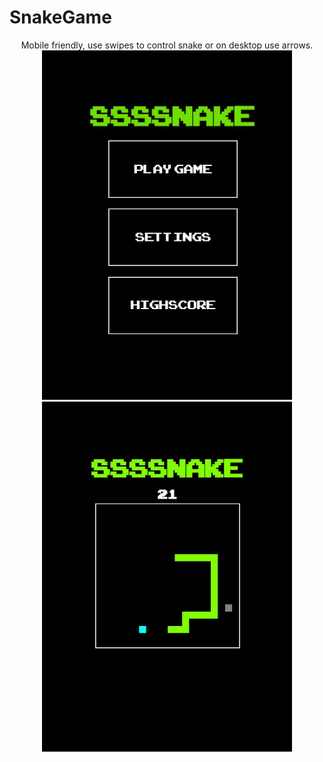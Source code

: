 # SnakeGame

<p align="center">
  Mobile friendly, use swipes to control snake or on desktop use arrows.
  <br />
  <img src="https://raw.githubusercontent.com/mostrozny/SnakeGame/master/images/snakemenu.jpg" alt="text" width="400" />
  <br />
<img src="https://raw.githubusercontent.com/mostrozny/SnakeGame/master/images/snakegame.jpg" alt="text" width="400px" />  
</p>
